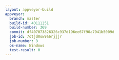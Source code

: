 ```yaml
---
layout: appveyor-build
appveyor:
  branch: master
  build-id: 40111251
  build-number: 369
  commit: df407073826326c937d196ee67f90a7941b5009d
  job-id: 7otjd0ow9a6rjjjr
  job-number: 3
  os-name: Windows
  test-result: 0
---
```

